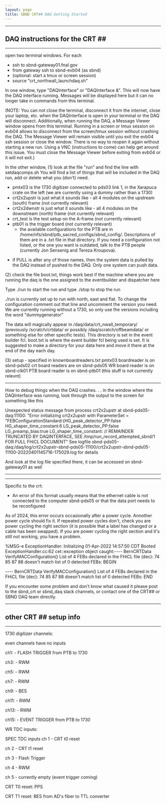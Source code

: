 ```yaml
---
layout: page
title: SBND CRT## DAQ Getting Started
---
```


------------------------------
## DAQ instructions for the CRT \#\#
-----------------------------

open two terminal windows.  For each 
 - ssh to sbnd-gateway01.fnal.gov
 - from gateway ssh to sbnd-evb04 (as sbnd)
 - (optional: start a tmux or screen session)
 - source "crt_northwall_launchdaq.sh" 
 
 In one window, type "DAQInterface" or "DAQInterface &". This will now have the DAQ interface running. Messages will be displayed here but it can no longer take in commands from this terminal.
 
(NOTE: You can not close the terminal, disconnect it from the internet, close your laptop, etc. when the DAQInterface is open in your terminal or the    DAQ will disconnect. Additionally, when running the DAQ, a Message Viewer window opens from this terminal. Running in a screen or tmux session on evb04 allows to disconnect from the screen/tmux session without crashing the DAQ. The Message Viewer will remain visible until you exit the evb04 ssh session or close the window. There is no way to reopen it again without starting a new run. Using a VNC (instructions to come) can help get around this issue. You must close the Message Viewer before exiting from evb04 or it will not exit.)
 
 In the other window, 
 (1) look at the file "run" and find the line with setdaqcomps.sh
 You will find a list of things that will be included in the DAQ run, add or delete what you (don't) need. 
  - pmtx03 is the 1730 digitizer connected to pds03 link 1, in the Xarapuca crate on the left (we are currently using a dummy rather than a 1730)
  - crt2x2upstr is just what it sounds like - all 4 modules on the upstream (south) frame (not currently relevant)
  - crt2x2dwnstr is just what it sounds like - all 4 modules on the downstream (north) frame (not currently relevant)
  - crt_test is the test setup on the A-frame (not currently relevant)
  - ptb01 is the trigger board (not currently relevant)
     - the available configurations for the PTB are in /home/nfs/sbnd/ptb_sacred_configs/sbnd_config/. Descriptions of them are in a .txt file in that  directory. If you need a configuration not listed, or the one you want is outdated, talk to the PTB people (currently Jon Sensenig and Tereza Kroupova).
   * if PULL is after any of those names, then the system data is pulled by the DAQ instead of pushed to the DAQ.  Only one system can push data.
   
(2) check the file boot.txt, things work best if the machine where you are running the daq is the one assigned to the eventbuilder and dispatcher here
 
 Type ./run to  start the run and type ./stop to stop the run

 ./run is currently set up to run with north, east and flat. To change the configuration comment out that line and uncomment the version you need. We are currently running without a 1730, so only use the versions including the word "dummygenerator"
 
 The data will magically appear in  /daq/data/crt_nwall_temporary/ (previously /scratch/crtdata/ or possibly /daq/scratch/offbeamdata/ or something else for other specific tests). This directory is set in the event builder fcl. boot.txt is where the event builder fcl being used is set. It is suggested to make a directory for your data here and move it there at the end of the day each day. 
 
 (3) setup - specified in knownboardreaders.txt 
 pmtx03 boardreader is on sbnd-pds02
 crt board readers are on sbnd-pds05
 WR board reader is on sbnd-clk01
 PTB board reader is on sbnd-ptb01 (this stuff is not currently relevnt)
 
 ------------------
 How to debug things when the DAQ crashes. . . in the window where the DAQInterface was running, look through the output to the screen for something like this
 
Unexpected status message from process crt2x2upstr at sbnd-pds05-daq:11100:
"Error initializing crt2x2upstr with ParameterSet =
"FEBConfigurationStandard:{HG_peak_detector_PP:false
HG_shaper_time_constant:6 LG_peak_detector_PP:false LG_preamp_bias:true
LG_shaper_time_constant: // REMAINDER TRUNCATED BY DAQINTERFACE, SEE
/tmp/run_record_attempted_sbnd/1 FOR FULL FHiCL DOCUMENT"
See logfile sbnd-pds05-daq:/daq/log/crt2x2upstr-sbnd-pds05-11100/crt2x2upstr-sbnd-pds05-11100-20220401145716-175029.log for details

And look at the log file specified there, it can be accessed on sbnd-gateway01 as well

-------------------------------------------------
 
 
 --------------------
Specific to the crt:
 - An error of this format usually means that the ethernet cable is not connected to the computer sbnd-pds05 or that the data port needs to be reconfigured

As of 2024, this error occurs occasionally after a power cycle. Annother power cycle should fix it. 
If repeated power cycles don't, check you are power cycling the right section (it is possible that a label has changed or a cable has been swapped). 
If you are power cycling the right section and it's still not working, you have a problem.

%MSG-e ExceptionHandler:  Initializing 01-Apr-2022 14:57:50 CDT Booted ExceptionHandler.cc:62
cet::exception object caught:---- BernCRTData VerifyMACConfiguration() List of 4 FEBs declared 
in the FHiCL file (dec): 74 85 87 88 doesn't match list of 0 detected FEBs: BEGIN
  
---- BernCRTData VerifyMACConfiguration() List of 4 FEBs declared in the FHiCL file (dec): 74 85 87 88 doesn't match list of 0 detected FEBs: END
 
If you encounter some problem and don't know what caused it please post to the sbnd_crt or sbnd_daq slack channels, or contact one of the CRT## or SBND DAQ team directly.

------------------------------
## other CRT \#\# setup info
-----------------------------

1730 digitizer channels:  

even channels have no inputs

ch1: - FLASH TRIGGER from PTB to 1730

ch3: - RWM

ch5: - RWM

ch7: - RWM

ch9: - BES

ch11: - RWM

ch13: - RWM

ch15: - EVENT TRIGGER from PTB to 1730

WR TDC inputs:

SPEC TDC inputs
ch 1 - CRT t0 reset

ch 2 - CRT t1 reset

ch 3 - Flash Trigger

ch 4 - RWM

ch 5 - currently empty (event trigger coming)

CRT T0 reset: PPS

CRT T1 reset: BES from AD's fiber to TTL converter




